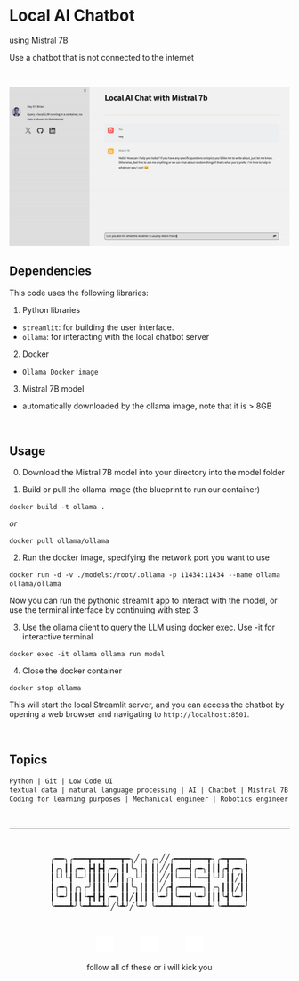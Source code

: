
# Local AI Chatbot
using Mistral 7B 

Use a chatbot that is not connected to the internet

&nbsp;

![Preview](./docs/preview.gif)

## Dependencies

This code uses the following libraries:
1. Python libraries
- `streamlit`: for building the user interface.
- `ollama`: for interacting with the local chatbot server
2. Docker
- `Ollama Docker image`
3. Mistral 7B model
- automatically downloaded by the ollama image, note that it is > 8GB

&nbsp;

## Usage

0. Download the Mistral 7B model into your directory into the model folder

1. Build or pull the ollama image (the blueprint to run our container)
```
docker build -t ollama .
```
*or*
```
docker pull ollama/ollama
```

2. Run the docker image, specifying the network port you want to use 
```
docker run -d -v ./models:/root/.ollama -p 11434:11434 --name ollama ollama/ollama 
```

Now you can run the pythonic streamlit app to interact with the model, or use the terminal interface by continuing with step 3

3. Use the ollama client to query the LLM using docker exec. Use -it for interactive terminal
```
docker exec -it ollama ollama run model
```

4. Close the docker container
```
docker stop ollama
```

This will start the local Streamlit server, and you can access the chatbot by opening a web browser and navigating to `http://localhost:8501`.

&nbsp;

## Topics 
```
Python | Git | Low Code UI
textual data | natural language processing | AI | Chatbot | Mistral 7B 
Coding for learning purposes | Mechanical engineer | Robotics engineer 
```
&nbsp;

<hr>

&nbsp;

<div align="center">



╭━━╮╭━━━┳━━┳━━━┳━╮╱╭╮        ╭╮╱╱╭━━━┳━━━┳╮╭━┳━━━╮
┃╭╮┃┃╭━╮┣┫┣┫╭━╮┃┃╰╮┃┃        ┃┃╱╱┃╭━━┫╭━╮┃┃┃╭┫╭━╮┃
┃╰╯╰┫╰━╯┃┃┃┃┃╱┃┃╭╮╰╯┃        ┃┃╱╱┃╰━━┫╰━━┫╰╯╯┃┃╱┃┃
┃╭━╮┃╭╮╭╯┃┃┃╰━╯┃┃╰╮┃┃        ┃┃╱╭┫╭━━┻━━╮┃╭╮┃┃┃╱┃┃
┃╰━╯┃┃┃╰┳┫┣┫╭━╮┃┃╱┃┃┃        ┃╰━╯┃╰━━┫╰━╯┃┃┃╰┫╰━╯┃
╰━━━┻╯╰━┻━━┻╯╱╰┻╯╱╰━╯        ╰━━━┻━━━┻━━━┻╯╰━┻━━━╯
  


&nbsp;


<a href="https://twitter.com/BrianJosephLeko"><img src="https://raw.githubusercontent.com/BrianLesko/BrianLesko/f7be693250033b9d28c2224c9c1042bb6859bfe9/.socials/svg-white/x-logo-white.svg" width="30" alt="X Logo"></a> &nbsp; &nbsp; &nbsp; &nbsp; &nbsp; &nbsp; <a href="https://github.com/BrianLesko"><img src="https://raw.githubusercontent.com/BrianLesko/BrianLesko/f7be693250033b9d28c2224c9c1042bb6859bfe9/.socials/svg-white/github-mark-white.svg" width="30" alt="GitHub"></a> &nbsp; &nbsp; &nbsp; &nbsp; &nbsp; &nbsp; <a href="https://www.linkedin.com/in/brianlesko/"><img src="https://raw.githubusercontent.com/BrianLesko/BrianLesko/f7be693250033b9d28c2224c9c1042bb6859bfe9/.socials/svg-white/linkedin-icon-white.svg" width="30" alt="LinkedIn"></a>

follow all of these or i will kick you

</div>


&nbsp;


